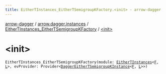 ```yaml
---
title: EitherTInstances_EitherTSemigroupKFactory.<init> - arrow-dagger
---
```


[arrow-dagger](../../index.html) / [arrow.dagger.instances](../index.html) / [EitherTInstances_EitherTSemigroupKFactory](index.html) / [&lt;init&gt;](./-init-.html)

# &lt;init&gt;

`EitherTInstances_EitherTSemigroupKFactory(module: `[`EitherTInstances`](../-either-t-instances/index.html)`<`[`F`](index.html#F)`, `[`L`](index.html#L)`>, evProvider: Provider<`[`DaggerEitherTSemigroupKInstance`](../-dagger-either-t-semigroup-k-instance/index.html)`<`[`F`](index.html#F)`, `[`L`](index.html#L)`>>)`